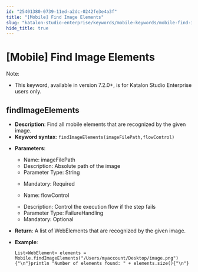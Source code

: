 ```yaml
---
id: "25401380-0739-11ed-a2dc-0242fe3e4a3f"
title: "[Mobile] Find Image Elements"
slug: "katalon-studio-enterprise/keywords/mobile-keywords/mobile-find-image-elements"
hide_title: true
---
```


# <a id="id_0" class="anchor_top_offset"/><a id="ariaid-title1" class="anchor_top_offset"/>[Mobile] Find Image Elements

              
<div xmlns="http://www.w3.org/1999/xhtml" className="note note note_note" id="id_0__id"><span className="note__title">Note:</span> 
  <ul className="ul"><li className="li"><p className="p">This keyword, available in version 7.2.0+, is for Katalon Studio
        Enterprise users only.</p></li></ul></div>
      

## <a id="id_0__id_1" class="anchor_top_offset"/>findImageElements

              
<ul xmlns="http://www.w3.org/1999/xhtml" className="ul"><li className="li">     <strong className="ph b">Description</strong>: Find all mobile elements that are     recognized by the given image.</li><li className="li">     <strong className="ph b">Keyword syntax</strong>:     <code className="ph codeph">findImageElements(imageFilePath,flowControl)</code>   </li><li className="li">     <p className="p">       <strong className="ph b">Parameters</strong>:</p>     <ul className="ul"><li className="li">Name: imageFilePath</li><li className="li">Description: Absolute path of the image</li><li className="li">Parameter Type: String</li><li className="li">         <p className="p">Mandatory: Required</p>       </li><li className="li">         <p className="p">Name: flowControl</p>       </li><li className="li">Description: Control the execution flow if the step fails</li><li className="li">Parameter Type: FailureHandling</li><li className="li">Mandatory: Optional</li></ul>   </li><li className="li">     <p className="p">       <strong className="ph b">Return</strong>: A list of WebElements that are       recognized by the given image.</p>   </li><li className="li">     <p className="p">       <strong className="ph b">Example</strong>:</p>     <pre className="pre codeblock"><code>List&lt;WebElement&gt; elements = Mobile.findImageElements("/Users/myaccount/Desktop/image.png"){"\n"}println "Number of elements found: " + elements.size(){"\n"}</code></pre>   </li></ul> 
      

